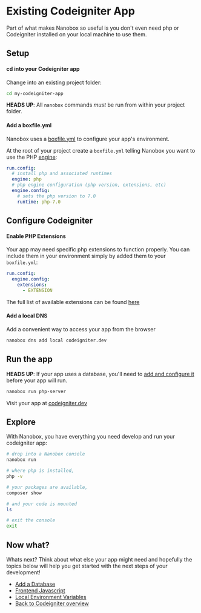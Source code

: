# Existing Codeigniter App
Part of what makes Nanobox so useful is you don't even need php or Codeigniter installed on your local machine to use them.

## Setup

#### cd into your Codeigniter app
Change into an existing project folder:

```bash
cd my-codeigniter-app
```

**HEADS UP**: All `nanobox` commands *must* be run from within your project folder.

#### Add a boxfile.yml
Nanobox uses a <a href="https://docs.nanobox.io/boxfile/" target="\_blank">boxfile.yml</a> to configure your app's environment.

At the root of your project create a `boxfile.yml` telling Nanobox you want to use the PHP <a href="https://docs.nanobox.io/engines/" target="\_blank">engine</a>:

```yaml
run.config:
  # install php and associated runtimes
  engine: php
  # php engine configuration (php version, extensions, etc)
  engine.config:
    # sets the php version to 7.0
    runtime: php-7.0
```

## Configure Codeigniter

#### Enable PHP Extensions
Your app may need specific php extensions to function properly. You can include them in your environment simply by added them to your `boxfile.yml`:

```yaml
run.config:
  engine.config:
    extensions:
      - EXTENSION
```

The full list of available extensions can be found [here](/php/codeigniter/php-extensions)

#### Add a local DNS
Add a convenient way to access your app from the browser

```bash
nanobox dns add local codeigniter.dev
```

## Run the app

**HEADS UP**: If your app uses a database, you'll need to [add and configure it](/php/codeigniter/add-a-database) before your app will run.

```bash
nanobox run php-server
```

Visit your app at <a href="http://codeigniter.dev" target="\_blank">codeigniter.dev</a>

## Explore
With Nanobox, you have everything you need develop and run your codeigniter app:

```bash
# drop into a Nanobox console
nanobox run

# where php is installed,
php -v

# your packages are available,
composer show

# and your code is mounted
ls

# exit the console
exit
```

## Now what?
Whats next? Think about what else your app might need and hopefully the topics below will help you get started with the next steps of your development!

* [Add a Database](/php/codeigniter/add-a-database)
* [Frontend Javascript](/php/codeigniter/frontend-javascript)
* [Local Environment Variables](/php/codeigniter/local-evars)
* [Back to Codeigniter overview](/php/codeigniter)
